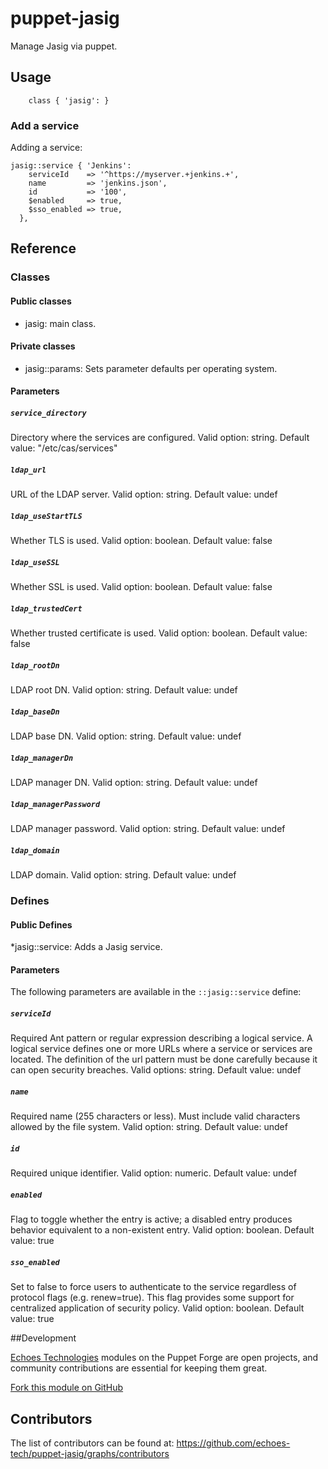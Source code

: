 # puppet-jasig

Manage Jasig via puppet.

## Usage

```puppet
    class { 'jasig': }
```

### Add a service

Adding a service:

```puppet
jasig::service { 'Jenkins':
    serviceId    => '^https://myserver.+jenkins.+',
    name         => 'jenkins.json',
    id           => '100',
    $enabled     => true,
    $sso_enabled => true,
  },

```

## Reference

### Classes

#### Public classes

* jasig: main class.

#### Private classes

* jasig::params: Sets parameter defaults per operating system.

#### Parameters

##### `service_directory`

Directory where the services are configured. Valid option: string. Default value: "/etc/cas/services"

##### `ldap_url`

URL of the LDAP server. Valid option: string. Default value: undef

##### `ldap_useStartTLS`

Whether TLS is used. Valid option: boolean. Default value: false

##### `ldap_useSSL`

Whether SSL is used. Valid option: boolean. Default value: false

##### `ldap_trustedCert`

Whether trusted certificate is used. Valid option: boolean. Default value: false

##### `ldap_rootDn`

LDAP root DN. Valid option: string. Default value: undef

##### `ldap_baseDn`

LDAP base DN. Valid option: string. Default value: undef

##### `ldap_managerDn` 

LDAP manager DN. Valid option: string. Default value: undef

##### `ldap_managerPassword` 

LDAP manager password. Valid option: string. Default value: undef

##### `ldap_domain`

LDAP domain. Valid option: string. Default value: undef

### Defines

#### Public Defines

 *jasig::service: Adds a Jasig service.

#### Parameters

The following parameters are available in the `::jasig::service` define:

##### `serviceId`

Required Ant pattern or regular expression describing a logical service. A logical service defines one or more URLs where a service or services are located. The definition of the url pattern must be done carefully because it can open security breaches. Valid options: string. Default value: undef

##### `name`

Required name (255 characters or less). Must include valid characters allowed by the file system. Valid option: string. Default value: undef

##### `id`

Required unique identifier. Valid option: numeric. Default value: undef

##### `enabled`

Flag to toggle whether the entry is active; a disabled entry produces behavior equivalent to a non-existent entry. Valid option: boolean. Default value: true

##### `sso_enabled`
Set to false to force users to authenticate to the service regardless of protocol flags (e.g. renew=true). This flag provides some support for centralized application of security policy. Valid option: boolean. Default value: true

##Development

[Echoes Technologies](https://www.echoes.fr) modules on the Puppet Forge are open projects, and community contributions are essential for keeping them great.

[Fork this module on GitHub](https://github.com/echoes-tech/puppet-jasig/fork)

## Contributors

The list of contributors can be found at: https://github.com/echoes-tech/puppet-jasig/graphs/contributors

